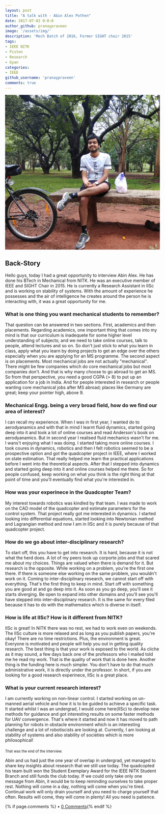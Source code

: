 ```yaml
---
layout: post
title: "A talk with - Abin Alex Pothen"
date: 2017-07-02 0:0:0
author_github: pranaypraveen
image: '/assets/img/'
description: 'Mech Batch of 2016, Former SIGHT chair 2015'
tags:
- IEEE NITK
- Piston
- Research
- Gyan
categories:
- IEEE
github_username: 'pranaypraveen'
comments: true
---
```


![Abin Alex](/blog/assets/img/abin-alex-interview/abin.jpg)

## Back-Story

Hello guys, today I had a great opportunity to interview Abin Alex. He has done his BTech in Mechanical from NITK. He was an executive member of IEEE and SIGHT Chair in 2015. He is currently a Research Assistant in IISc and is working on stability of systems. With the amount of experience he possesses and the air of intelligence he creates around the person he is interacting with, it was a great opportunity for me.

### What is one thing you want mechanical students to remember?

That question can be answered in two sections. First, academics and then placements. Regarding academics, one important thing that comes into my mind is that our curriculum is inadequete for some higher level understanding of subjects; and we need to take online courses, talk to people, attend lectures and so on. So don't just stick to what you learn in class, apply what you learn by doing projects to get an edge over the others especially when you are applying for an MS programme. The second aspect is on placements. Most mechanical jobs are not actually "mechanical". There might be few companies which do core mechanical jobs but most companies don't. And that is why many choose to go abroad to get an MS. So from that perspective, you need a good CGPA (> 8) to put up an application for a job in India. And for people interested in research or people wanting core mechanical jobs after MS abroad; places like Germany are great; keep your pointer high, above 9.

### Mechanical Engg. being a very broad field, how do we find our area of interest?

I can recall my experience. When I was in first year, I wanted do to aerodyanamics and with that in mind I learnt fluid dynamics, started going deep into it and took a lot of online courses and read Anderson's book on aerodyanamics. But in second year I realised fluid mechanics wasn't for me. I wans't enjoying what I was doing. I started taking more online courses. I took coures in dynamics, robotics and then I felt robotics seemed to be a prospective option and got the quadcopter project in IEEE, where I worked on state estimation. That really helped me learn the practical applications before I went into the theoretical aspects. After that I stepped into dynamics and started going deep into it and online courses helped me there. So for people confused, keep working on what you think is the right thing at that point of time and you'll eventually find what you're interested in.

### How was your experinece in the Quadcopter Team?

My interest towards robotics was kindled by that team. I was made to work on the CAD model of the quadcopter and estimate parameters for the control system. That project really got me interested in dynamics. I started looking into differential equations, started looking into Newtonian method and Lagrangian method and now I am in IISc and it is purely because of that quadcopter project.

### How do we go about inter-disciplinary research?

To start off, this you have to get into research. It is hard, because it is not what the herd does. A lot of my peers took up corporte jobs and that scared me about my choices. Things are valued when there is demand for it. But research is the opposite. While working on a problem, you're the first one there. If there is someone else working on the same problem, you wouldn't work on it. Coming to inter-disciplinary research, we cannot start off with everything. That's the first thing to keep in mind. Start off with something you are good at and go deep into it. As soon as you go deep, you'll see it starts diverging. Be open to expand into other domains and you'll see you'll have stepped into inter-disciplinary research. It is the same for every filed because it has to do with the mathematics which is diverse in itself.

### How is life at IISc? How is it different from NITK?

IISc is great! In NITK there was no rest, we had to work even on weekends. The IISc culture is more relaxed and as long as you publish papers, you're okay! There are no time restrictions. Plus, the environment is great. Everyone is motivated and people will help you out in getting quality research. The best thing is that your work is exposed to the world. As cliche as it may sound, a few days back one of the professors who I mailed told me he read my work. That is the quality of work that is done here. Another thing is the funding here is much simpler. You don't have to do that much administrative work, it is directly under the professor. In short, if you are looking for a good research experinece, IISc is a great place.

### What is your current research interest?

I am currently working on non-linear control. I started working on un-manned aerial vehicle and how it is to be guided to achieve a specific task. It started whilst I was an undergrad, I would come here(IISc) to develop new methods for guidance and got interesting results on some faster methods for UAV convergence. That's where it started and now it has moved to path planning for robots in obstacle environment which is an interesting challenge and a lot of robotiscists are looking at. Currently, I am looking at stability of systems and also stability of societies which is more philosophical!

<sub> That was the end of the interview. </sub>

Abin and us had just the one year of overlap in undergrad, yet managed to share key insights about research that we still use today. The quadcopted his team built won the Student Exemplary Award for the IEEE NITK Student Branch and still funds the club today. If we could only take only one message from Abin, it would be to keep reminding ourselves to take proper rest. Nothing will come in a day, nothing will come when you're tired. Continual work will only drain yourself and you need to charge yourself that often. Results will come, they will come in plenty! All you need is patience.

{% if page.comments %} • <a href="{{site.url}}{{site.baseurl}}{{ page.url }}#disqus_thread">0 Comments</a>{% endif %}

